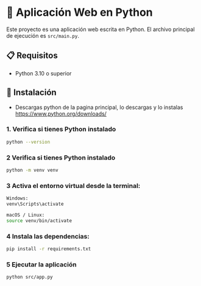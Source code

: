 # 🐍 Aplicación Web en Python

Este proyecto es una aplicación web escrita en Python. El archivo principal de ejecución es `src/main.py`.

## 📋 Requisitos

- Python 3.10 o superior

## 🚀 Instalación
 
- Descargas python de la pagina principal, lo descargas y lo instalas https://www.python.org/downloads/

### 1. Verifica si tienes Python instalado

```bash
python --version
```

### 2 Verifica si tienes Python instalado

```bash
python -m venv venv
```

### 3 Activa el entorno virtual desde la terminal:

```bash
Windows:
venv\Scripts\activate

macOS / Linux:
source venv/bin/activate
```

### 4 Instala las dependencias:

```bash
pip install -r requirements.txt
```

### 5 Ejecutar la aplicación

```bash
python src/app.py
```